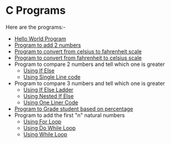 # C Programs

Here are the programs:-
-  [Hello World Program](/docs/helloWorld.md)
-  [Program to add 2 numbers](/docs/add2Numbers.md)
-  [Program to convert from celsius to fahrenheit scale](/docs/celsiusToFahrenheit.md)
-  [Program to convert from fahrenheit to celsius scale](/docs/fahrenheitToCelsius.md)
-  Program to compare 2 numbers and tell which one is greater
    -  [Using If Else](/docs/compare2NosIfElse.md)
    -  [Using Single Line code](/docs/compare2NosSingleLine.md)
-  Program to compare 3 numbers and tell which one is greater
    -  [Using If Else Ladder](/docs/compare3NosIfElseLadder.md)
    -  [Using Nested If Else](/docs/compare3NosNestedIfElse.md)
    -  [Using One Liner Code](/docs/compare3NosOneLiner.md)
-  [Program to Grade student based on percentage](/docs/gradeSystem.md)
-  Program to add the first "n" natural numbers
    -  [Using For Loop](/docs/sumOfFirstNNaturalNumbersForLoop.md)
    -  [Using Do While Loop](/docs/sumOfFirstNNaturalNumbersDoWhileLoop.md)
    -  [Using While Loop](/docs/sumOfFirstNNaturalNumbersWhileLoop.md)
